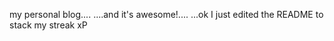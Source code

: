 my personal blog....
....and it's awesome!....
...ok I just edited the README to stack my streak xP

